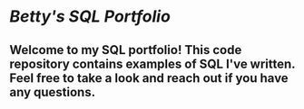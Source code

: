 # ***Betty's SQL Portfolio***

## Welcome to my SQL portfolio! This code repository contains examples of SQL I've written. Feel free to take a look and reach out if you have any questions.
